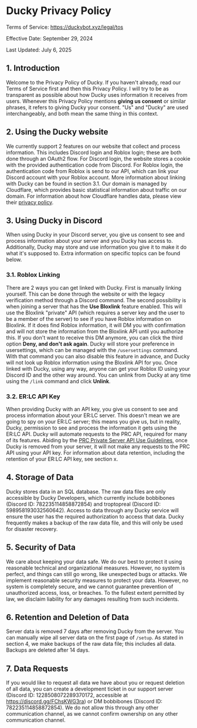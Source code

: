 
# Ducky Privacy Policy

Terms of Service: https://duckybot.xyz/legal/tos

Effective Date: September 29, 2024

Last Updated: July 6, 2025

## 1. Introduction
Welcome to the Privacy Policy of Ducky. If you haven't already, read our Terms of Service first and then this Privacy Policy. I will try to be as transparent as possible about how Ducky uses information it receives from users. Whenever this Privacy Policy mentions **giving us consent** or similar phrases, it refers to giving Ducky your consent. "Us" and "Ducky" are used interchangeably, and both mean the same thing in this context.

## 2. Using the Ducky website
We currently support 2 features on our website that collect and process information. This includes Discord login and Roblox login; these are both done through an OAuth2 flow. For Discord login, the website stores a cookie with the provided authentication code from Discord. For Roblox login, the authentication code from Roblox is send to our API, which can link your Discord account with your Roblox account. More information about linking with Ducky can be found in section 3.1. Our domain is managed by Cloudflare, which provides basic statistical information about traffic on our domain. For information about how Cloudflare handles data, please view their [privacy policy](https://www.cloudflare.com/privacypolicy/).


## 3. Using Ducky in Discord
When using Ducky in your Discord server, you give us consent to see and process information about your server and you Ducky has access to. Additionally, Ducky may store and use information you give it to make it do what it's supposed to. Extra information on specific topics can be found below.

### 3.1. Roblox Linking
There are 2 ways you can get linked with Ducky. First is manually linking yourself. This can be done through the website or with the legacy verification method through a Discord command. The second possibility is when joining a server that has the **Use Bloxlink** feature enabled. This will use the Bloxlink "private" API (which requires a server key and the user to be a member of the server) to see if you have Roblox information on Bloxlink. If it does find Roblox information, it will DM you with confirmation and will not store the information from the Bloxlink API until you authorize this. If you don't want to receive this DM anymore, you can click the third option **Deny, and don't ask again**. Ducky will store your preference in usersettings, which can be managed with the `/usersettings` command. With that command you can also disable this feature in advance, and Ducky will not look up Roblox information using the Bloxlink API for you. Once linked with Ducky, using any way, anyone can get your Roblox ID using your Discord ID and the other way around. You can unlink from Ducky at any time using the `/link` command and click **Unlink**.

### 3.2. ER:LC API Key
When providing Ducky with an API key, you give us consent to see and process information about your ER:LC server. This doesn't mean we are going to spy on your ER:LC server; this means you give us, but in reality, Ducky, permission to see and process the information it gets using the ER:LC API. Ducky will automate requests to the PRC API, required for many of its features. Abiding by the [PRC Private Server API Use Guidelines](https://apidocs.policeroleplay.community/api-information/api-use-guidelines), once Ducky is removed from your server, it will not make any requests to the PRC API using your API key. For information about data retention, including the retention of your ER:LC API key, see section x.


## 4. Storage of Data
Ducky stores data in an SQL database. The raw data files are only accessible by Ducky Developers, which currently include bobbibones (Discord ID: 782235114858872854) and troptopreal (Discord ID: 598958193032560642). Access to data through any Ducky service will ensure the user has the required authorization to access that data. Ducky frequently makes a backup of the raw data file, and this will only be used for disaster recovery.

## 5. Security of Data
We care about keeping your data safe. We do our best to protect it using reasonable technical and organizational measures. However, no system is perfect, and things can still go wrong, like unexpected bugs or attacks. We implement reasonable security measures to protect your data. However, no system is completely secure, and we cannot guarantee prevention of unauthorized access, loss, or breaches. To the fullest extent permitted by law, we disclaim liability for any damages resulting from such incidents.

## 6. Retention and Deletion of Data
Server data is removed 7 days after removing Ducky from the server. You can manually wipe all server data on the first page of `/setup`. As stated in section 4, we make backups of the raw data file; this includes all data. Backups are deleted after 14 days.

## 7. Data Requests
If you would like to request all data we have about you or request deletion of all data, you can create a development ticket in our support server (Discord ID: 1228508072289370172, accessible at https://discord.gg/FChsKWG3ra) or DM bobbibones (Discord ID: 782235114858872854). We do not allow this through any other communication channel, as we cannot confirm ownership on any other communication channel.